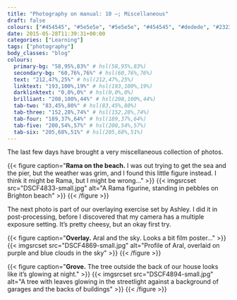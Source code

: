 ```yaml
---
title: "Photography on manual: 10 –; Miscellaneous"
draft: false
colours: ["#454545", "#5e5e5e", "#5e5e5e", "#454545", "#dedede", "#232323", "#dedede"]
date: 2015-05-28T11:39:31+00:00
categories: ["Learning"]
tags: ["photography"]
body_classes: "blog"
colours:
  primary-bg: "58,95%,83%" # hsl(58,95%,83%)
  secondary-bg: "60,76%,76%" # hsl(60,76%,76%)
  text: "212,47%,25%" # hsl(212,47%,25%)
  linktext: "193,100%,19%" # hsl(193,100%,19%)
  darklinktext: "0,0%,0%" # hsl(0,0%,0%)
  brilliant: "208,100%,44%" # hsl(208,100%,44%)
  tab-two: "83,45%,80%" # hsl(83,45%,80%)
  tab-three: "152,28%,74%" # hsl(152,28%,74%)
  tab-four: "189,37%,64%" # hsl(189,37%,64%)
  tab-five: "200,54%,57%" # hsl(200,54%,57%)
  tab-six: "205,68%,51%" # hsl(205,68%,51%)
---
```


The last few days have brought a very miscellaneous collection of photos.

{{< figure caption="**Rama on the beach.** I was out trying to get the sea and the pier, but the weather was grim, and I found this little figure instead. I think it might be Rama, but I might be wrong…" >}}
  {{< imgsrcset src="DSCF4833-small.jpg" alt="A Rama figurine, standing in pebbles on Brighton beach" >}}
{{< /figure >}}

The next photo is part of our overlaying exercise set by Ashley. I did it in post-processing, before I discovered that my camera has a multiple exposure setting. It’s pretty cheesy, but an okay first try.

{{< figure caption="**Overlay.** Aral and the sky. Looks a bit film poster…" >}}
  {{< imgsrcset src="DSCF4869-small.jpg" alt="Profile of Aral, overlaid on purple and blue clouds in the sky" >}}
{{< /figure >}}

{{< figure caption="**Grove.** The tree outside the back of our house looks like it’s glowing at night." >}}
  {{< imgsrcset src="DSCF4894-small.jpg" alt="A tree with leaves glowing in the streetlight against a background of garages and the backs of buildings" >}}
{{< /figure >}}

